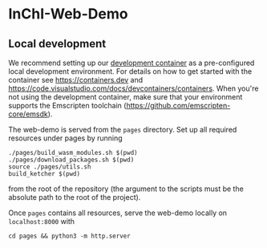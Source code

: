 # InChI-Web-Demo

## Local development

We recommend setting up our [development container](./.devcontainer.json) as a pre-configured local development environment.
For details on how to get started with the container see <https://containers.dev> and <https://code.visualstudio.com/docs/devcontainers/containers>.
When you're not using the development container, make sure that your environment supports the Emscripten toolchain (<https://github.com/emscripten-core/emsdk>).

The web-demo is served from the `pages` directory.
Set up all required resources under pages by running

```shell
./pages/build_wasm_modules.sh $(pwd)
./pages/download_packages.sh $(pwd)
source ./pages/utils.sh
build_ketcher $(pwd)
```

from the root of the repository (the argument to the scripts must be the absolute path to the root of the project).

Once `pages` contains all resources, serve the web-demo locally on `localhost:8000` with

```shell
cd pages && python3 -m http.server
```
